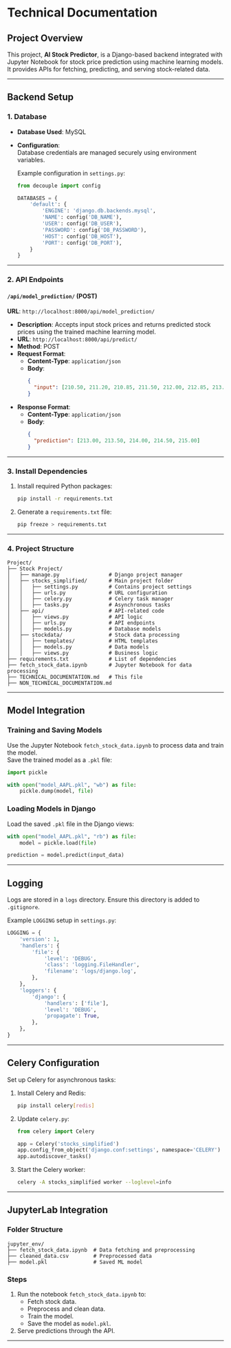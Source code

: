 
# Technical Documentation

## Project Overview
This project, **AI Stock Predictor**, is a Django-based backend integrated with Jupyter Notebook for stock price prediction using machine learning models. It provides APIs for fetching, predicting, and serving stock-related data.

---

## Backend Setup

### 1. Database
- **Database Used**: MySQL
- **Configuration**:  
  Database credentials are managed securely using environment variables.

  Example configuration in `settings.py`:
  ```python
  from decouple import config

  DATABASES = {
      'default': {
          'ENGINE': 'django.db.backends.mysql',
          'NAME': config('DB_NAME'),
          'USER': config('DB_USER'),
          'PASSWORD': config('DB_PASSWORD'),
          'HOST': config('DB_HOST'),
          'PORT': config('DB_PORT'),
      }
  }
  ```

---

### 2. API Endpoints
#### `/api/model_prediction/` (POST)
<!-- Endpoint for model prediction API -->

**URL**: `http://localhost:8000/api/model_prediction/`

- **Description**: Accepts input stock prices and returns predicted stock prices using the trained machine learning model.
- **URL**: `http://localhost:8000/api/predict/`
- **Method**: POST
- **Request Format**:
  - **Content-Type**: `application/json`
  - **Body**:
    ```json
    {
      "input": [210.50, 211.20, 210.85, 211.50, 212.00, 212.85, 213.10, 213.50]
    }
    ```
- **Response Format**:
  - **Content-Type**: `application/json`
  - **Body**:
    ```json
    {
      "prediction": [213.00, 213.50, 214.00, 214.50, 215.00]
    }
    ```

---

### 3. Install Dependencies
1. Install required Python packages:
   ```bash
   pip install -r requirements.txt
   ```
2. Generate a `requirements.txt` file:
   ```bash
   pip freeze > requirements.txt
   ```

---

### 4. Project Structure
```
Project/
├── Stock Project/
│   ├── manage.py                # Django project manager
│   ├── stocks_simplified/       # Main project folder
│   │   ├── settings.py          # Contains project settings
│   │   ├── urls.py              # URL configuration
│   │   ├── celery.py            # Celery task manager
│   │   ├── tasks.py             # Asynchronous tasks
│   ├── api/                     # API-related code
│   │   ├── views.py             # API logic
│   │   ├── urls.py              # API endpoints
│   │   ├── models.py            # Database models
│   ├── stockdata/               # Stock data processing
│   │   ├── templates/           # HTML templates
│   │   ├── models.py            # Data models
│   │   ├── views.py             # Business logic
├── requirements.txt             # List of dependencies
├── fetch_stock_data.ipynb       # Jupyter Notebook for data processing
├── TECHNICAL_DOCUMENTATION.md   # This file
├── NON_TECHNICAL_DOCUMENTATION.md
```

---

## Model Integration

### Training and Saving Models
Use the Jupyter Notebook `fetch_stock_data.ipynb` to process data and train the model.  
Save the trained model as a `.pkl` file:
```python
import pickle

with open("model_AAPL.pkl", "wb") as file:
    pickle.dump(model, file)
```

### Loading Models in Django
Load the saved `.pkl` file in the Django views:
```python
with open("model_AAPL.pkl", "rb") as file:
    model = pickle.load(file)

prediction = model.predict(input_data)
```

---

## Logging
Logs are stored in a `logs` directory. Ensure this directory is added to `.gitignore`.

Example `LOGGING` setup in `settings.py`:
```python
LOGGING = {
    'version': 1,
    'handlers': {
        'file': {
            'level': 'DEBUG',
            'class': 'logging.FileHandler',
            'filename': 'logs/django.log',
        },
    },
    'loggers': {
        'django': {
            'handlers': ['file'],
            'level': 'DEBUG',
            'propagate': True,
        },
    },
}
```

---

## Celery Configuration
Set up Celery for asynchronous tasks:

1. Install Celery and Redis:
   ```bash
   pip install celery[redis]
   ```
2. Update `celery.py`:
   ```python
   from celery import Celery

   app = Celery('stocks_simplified')
   app.config_from_object('django.conf:settings', namespace='CELERY')
   app.autodiscover_tasks()
   ```
3. Start the Celery worker:
   ```bash
   celery -A stocks_simplified worker --loglevel=info
   ```

---

## JupyterLab Integration

### Folder Structure
```
jupyter_env/
├── fetch_stock_data.ipynb  # Data fetching and preprocessing
├── cleaned_data.csv        # Preprocessed data
├── model.pkl               # Saved ML model
```

### Steps
1. Run the notebook `fetch_stock_data.ipynb` to:
   - Fetch stock data.
   - Preprocess and clean data.
   - Train the model.
   - Save the model as `model.pkl`.
2. Serve predictions through the API.

---
